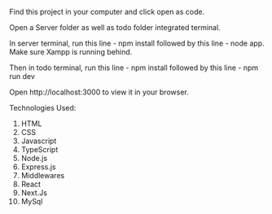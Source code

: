 Find this project in your computer and click open as code.

Open a Server folder as well as todo folder integrated terminal.

In server terminal, run this line - npm install followed by this line - node app. Make sure Xampp is running behind.

Then in todo terminal, run this line - npm install followed by this line - npm run dev

Open http://localhost:3000 to view it in your browser.


Technologies Used:
1. HTML
2. CSS
3. Javascript
4. TypeScript
5. Node.js
6. Express.js
7. Middlewares
8. React
9. Next.Js
10. MySql